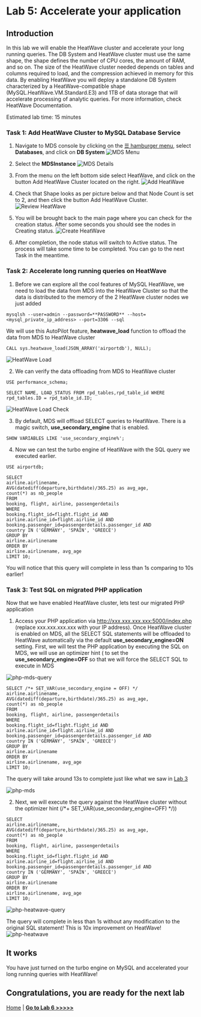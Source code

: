 # Lab 5: Accelerate your application

## Introduction


In this lab we will enable the HeatWave cluster and accelerate your long running queries. The DB System and HeatWave cluster must use the same shape, the shape defines the number of CPU cores, the amount of RAM, and so on. The size of the HeatWave cluster needed depends on tables and columns required to load, and the compression achieved in memory for this data. By enabling HeatWave you will deploy a standalone DB System characterized by a HeatWave-compatible shape (MySQL.HeatWave.VM.Standard.E3) and 1TB of data storage that will accelerate processing of analytic queries. For more information, check HeatWave Documentation. 


Estimated lab time: 15 minutes

### Task 1: Add HeatWave Cluster to MySQL Database Service 
1. Navigate to MDS console by clicking on the <a href="#menu">&#9776; hamburger menu</a>, select **Databases**, and click on **DB System**
![MDS Menu](images/MDS-menu.png)

2. Select the **MDSInstance**
![MDS Details](images/MDS-details.png)

3. From the menu on the left bottom side select HeatWave, and click on the button Add HeatWave Cluster located on the right.
![Add HeatWave](images/heatwave-add.png)

4. Check that Shape looks as per picture below and that Node Count is set to 2, and then click the button Add HeatWave Cluster.
![Review HeatWave](images/heatwave-review.png)

5. You will be brought back to the main page where you can check for the creation status. After some seconds you should see the nodes in Creating status.
![Create HeatWave](images/heatwave-create.png)

6. After completion, the node status will switch to Active status. The process will take some time to be completed. You can go to the next Task in the meantime.

### Task 2: Accelerate long running queries on HeatWave

1. Before we can explore all the cool features of MySQL HeatWave, we need to load the data from MDS into the HeatWave Cluster so that the data is distributed to the memory of the 2 HeatWave cluster nodes we just added

```
mysqlsh --user=admin --password=**PASSWORD** --host=<mysql_private_ip_address> --port=3306 --sql
```

We will use this AutoPilot feature, **heatwave_load** function to offload the data from MDS to HeatWave cluster

```
CALL sys.heatwave_load(JSON_ARRAY('airportdb'), NULL);
```
![HeatWave Load](images/heatwave-load.png)

2. We can verify the data offloading from MDS to HeatWave cluster

```
USE performance_schema;
```
```
SELECT NAME, LOAD_STATUS FROM rpd_tables,rpd_table_id WHERE rpd_tables.ID = rpd_table_id.ID;
```
![HeatWave Load Check](images/heatwave-load-check.png)

3. By default, MDS will offload SELECT queries to HeatWave. There is a magic switch, **use_secondary_engine** that is enabled.

```
SHOW VARIABLES LIKE 'use_secondary_engine%';
```

4. Now we can test the turbo engine of HeatWave with the SQL query we executed earlier.

```
USE airportdb;
```
```
SELECT
airline.airlinename,
AVG(datediff(departure,birthdate)/365.25) as avg_age,
count(*) as nb_people
FROM
booking, flight, airline, passengerdetails
WHERE
booking.flight_id=flight.flight_id AND
airline.airline_id=flight.airline_id AND
booking.passenger_id=passengerdetails.passenger_id AND
country IN ('GERMANY', 'SPAIN', 'GREECE')
GROUP BY
airline.airlinename
ORDER BY
airline.airlinename, avg_age
LIMIT 10;
```
You will notice that this query will complete in less than 1s comparing to 10s earlier!

### Task 3: Test SQL on migrated PHP application

Now that we have enabled HeatWave cluster, lets test our migrated PHP application

1. Access your PHP application via http://xxx.xxx.xxx.xxx:5000/index.php (replace xxx.xxx.xxx.xxx with your IP address). Once HeatWave cluster is enabled on MDS, all the SELECT SQL statements will be offloaded to HeatWave automatically via the default **use_secondary_engine=ON** setting. First, we will test the PHP application by executing the SQL on MDS, we will use an optimizer hint ( to set the **use_secondary_engine=OFF** so that we will force the SELECT SQL to execute in MDS

![php-mds-query](images/php-mds-query.png)

```
SELECT /*+ SET_VAR(use_secondary_engine = OFF) */  airline.airlinename, 
AVG(datediff(departure,birthdate)/365.25) as avg_age, 
count(*) as nb_people 
FROM 
booking, flight, airline, passengerdetails 
WHERE 
booking.flight_id=flight.flight_id AND 
airline.airline_id=flight.airline_id AND 
booking.passenger_id=passengerdetails.passenger_id AND 
country IN ('GERMANY', 'SPAIN', 'GREECE') 
GROUP BY 
airline.airlinename 
ORDER BY 
airline.airlinename, avg_age 
LIMIT 10;
```
The query will take around 13s to complete just like what we saw in [Lab 3](../lab3/README.md)

![php-mds](images/php-mds.png)

2. Next, we will execute the query against the HeatWave cluster without the optimizer hint (/*+ SET_VAR(use_secondary_engine=OFF) */))

```
SELECT
airline.airlinename,
AVG(datediff(departure,birthdate)/365.25) as avg_age,
count(*) as nb_people
FROM
booking, flight, airline, passengerdetails
WHERE
booking.flight_id=flight.flight_id AND
airline.airline_id=flight.airline_id AND
booking.passenger_id=passengerdetails.passenger_id AND
country IN ('GERMANY', 'SPAIN', 'GREECE')
GROUP BY 
airline.airlinename
ORDER BY 
airline.airlinename, avg_age
LIMIT 10;
```

![php-heatwave-query](images/php-heatwave-query.png)

The query will complete in less than 1s without any modification to the original SQL statement! This is 10x improvement on HeatWave!
![php-heatwave](images/php-heatwave.png)


## It works

You have just turned on the turbo engine on MySQL and accelerated your long running queries with HeatWave!

## Congratulations, you are ready for the next lab

[Home](../README.md) | [**Go to Lab 6 >>>>>**](../lab6/README.md)

